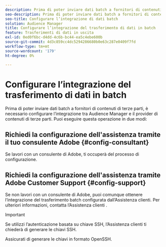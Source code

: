 ```yaml
---
description: Prima di poter inviare dati batch a fornitori di contenuti di terze parti, è necessario configurare l’integrazione tra Audience Manager e il provider di contenuti di terze parti.
seo-description: Prima di poter inviare dati batch a fornitori di contenuti di terze parti, è necessario configurare l’integrazione tra Audience Manager e il provider di contenuti di terze parti.
seo-title: Configurare l’integrazione di dati batch
solution: Audience Manager
title: Configurare l’integrazione del trasferimento di dati in batch
feature: Trasferimenti di dati in uscita
exl-id: 0ed0f6bc-d4dd-4c6b-bc44-ea5c4ebe600b
source-git-commit: 4d3c859cc4dc5294286680b0e63c287e0409f7fd
workflow-type: tm+mt
source-wordcount: '179'
ht-degree: 0%

---
```


# Configurare l’integrazione del trasferimento di dati in batch

Prima di poter inviare dati batch a fornitori di contenuti di terze parti, è necessario configurare l’integrazione tra Audience Manager e il provider di contenuti di terze parti. Puoi eseguire questa operazione in due modi:

## Richiedi la configurazione dell&#39;assistenza tramite il tuo consulente Adobe {#config-consultant}

Se lavori con un consulente di Adobe, ti occuperà del processo di configurazione.

## Richiedi la configurazione dell&#39;assistenza tramite Adobe Customer Support {#config-support}

Se non lavori con un consulente di Adobe, puoi comunque ottenere l’integrazione del trasferimento batch configurata dall’Assistenza clienti. Per ulteriori informazioni, contatta l’Assistenza clienti .

>[!IMPORTANT]
>
>Se utilizzi l’autenticazione basata su chiave SSH, l’Assistenza clienti ti chiederà di generare le chiavi SSH.
>
> Assicurati di generare le chiavi in formato OpenSSH.

